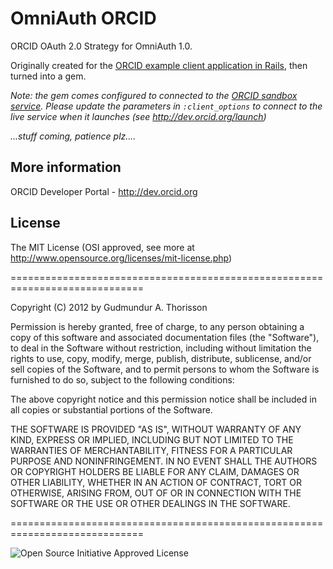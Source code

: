 # OmniAuth ORCID

ORCID OAuth 2.0 Strategy for OmniAuth 1.0.

Originally created for the [ORCID example client application in Rails](https://github.com/gthorisson/ORCID-example-client-app-rails), then turned into a gem.

*Note: the gem comes configured to connected to the [ORCID sandbox service](http://devsandbox.orcid.org). Please update the parameters in ```:client_options``` to  connect to the live service when it launches (see http://dev.orcid.org/launch)*


*...stuff coming, patience plz....*


## More information 

ORCID Developer Portal - http://dev.orcid.org




## License

The MIT License (OSI approved, see more at http://www.opensource.org/licenses/mit-license.php)

=============================================================================

Copyright (C) 2012 by Gudmundur A. Thorisson

Permission is hereby granted, free of charge, to any person obtaining a copy
of this software and associated documentation files (the "Software"), to deal
in the Software without restriction, including without limitation the rights
to use, copy, modify, merge, publish, distribute, sublicense, and/or sell
copies of the Software, and to permit persons to whom the Software is
furnished to do so, subject to the following conditions:

The above copyright notice and this permission notice shall be included in
all copies or substantial portions of the Software.

THE SOFTWARE IS PROVIDED "AS IS", WITHOUT WARRANTY OF ANY KIND, EXPRESS OR
IMPLIED, INCLUDING BUT NOT LIMITED TO THE WARRANTIES OF MERCHANTABILITY,
FITNESS FOR A PARTICULAR PURPOSE AND NONINFRINGEMENT. IN NO EVENT SHALL THE
AUTHORS OR COPYRIGHT HOLDERS BE LIABLE FOR ANY CLAIM, DAMAGES OR OTHER
LIABILITY, WHETHER IN AN ACTION OF CONTRACT, TORT OR OTHERWISE, ARISING FROM,
OUT OF OR IN CONNECTION WITH THE SOFTWARE OR THE USE OR OTHER DEALINGS IN
THE SOFTWARE.

=============================================================================

![Open Source Initiative Approved License](http://www.opensource.org/trademarks/opensource/web/opensource-110x95.jpg)
